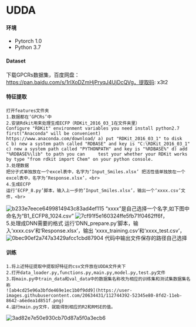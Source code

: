 # UDDA
#### 环境
- Pytorch 1.0
- Python 3.7


#### Dataset

下载GPCRs数据集，百度网盘：https://pan.baidu.com/s/1rlXoDZmHjPryqJ4UjDcQVg，提取码: x3t2 

#### 特征提取
    打开features文件夹
    1.数据都在‘GPCRs’中
    2.安装Rdkit用来处理生成ECFP（RDKit_2016_03_1在文件夹里）
    Configure "RDKit" environment variables you need install python2.7 first("Anaconda" will be convenient) https://www.anaconda.com/download/ a) put "RDKit_2016_03_1" to disk     C b) new a system path called "RDBASE" and key is "C:\RDKit_2016_03_1" c) new a system path called "PYTHONPATH" and key is "%RDBASE%" d) add "%RDBASE%\lib" to path you can     test your whether your RDKit works by type "from rdkit import Chem" on your python console.
    3.处理数据
    把分子式单独放在一个excel表中，名字为‘Input_Smiles.xlsx’ 把活性值单独放在一个excel表中，名字为‘Response.xlsx’，<br>
    4.生成ECFP
    运行‘ECFP_8.py’脚本，输入上一步的’Input_Smiles.xlsx’，输出一个‘xxxx.csv’文件，<br>
![b233e7eece6499814943c83ad4ef115](https://user-images.githubusercontent.com/20634431/112744150-097ba600-8fd0-11eb-9aa3-42e159e5a515.png)
    “xxxx”是自己选择一个名字,如下图中命名为“B1_ECFP8_1024.csv”
![7cf91f5e160324ffe5fb71f0462ff6f](https://user-images.githubusercontent.com/20634431/112744159-22845700-8fd0-11eb-8b27-e15c43fdfeb0.png)，<br>
    5.处理成DNN需要的格式
    运行‘DNN_prepare.py’脚本，输入‘xxxx.csv’和‘Response.xlsx’，输出 ‘xxxx_training.csv’和‘xxxx_test.csv’，<br>
![0bec90ef2a747a3429afcc1cbd87904](https://user-images.githubusercontent.com/20634431/112744383-38931700-8fd2-11eb-9907-fe7d14018adb.png)
    代码中输出文件保存的路径自己选择

#### 训练
    1.将上述特征提取中提取好特征的csv文件放在UDDA文件夹下
    2.打开data_loader.py,functions.py,main.py,model.py,test.py文件
    3.将main.py中train_data和val_data中的数据集名称改为相应的训练集和测试集数据集名称
    ![ab4cd25e96a3bfde469e1ec1b0f9dd9](https://user-images.githubusercontent.com/20634431/112744392-52345e80-8fd2-11eb-8642-a6edea1d851f.png)
    4.运行main.py文件，就能得到相应的R2和RMSE的值。
![3ad82e7e50e930cb70d87a5f0a3ecb6](https://user-images.githubusercontent.com/20634431/112744604-23b78300-8fd4-11eb-918a-90dc3dc4a163.png)


